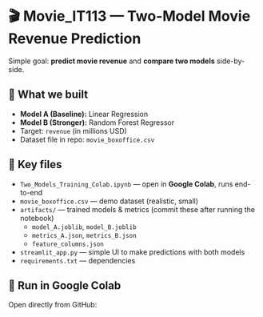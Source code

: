 # 🎬 Movie_IT113 — Two-Model Movie Revenue Prediction

Simple goal: **predict movie revenue** and **compare two models** side-by-side.

## 🚀 What we built
- **Model A (Baseline):** Linear Regression  
- **Model B (Stronger):** Random Forest Regressor  
- Target: `revenue` (in millions USD)  
- Dataset file in repo: `movie_boxoffice.csv`

## 📂 Key files
- `Two_Models_Training_Colab.ipynb` — open in **Google Colab**, runs end-to-end
- `movie_boxoffice.csv` — demo dataset (realistic, small)
- `artifacts/` — trained models & metrics (commit these after running the notebook)
  - `model_A.joblib`, `model_B.joblib`
  - `metrics_A.json`, `metrics_B.json`
  - `feature_columns.json`
- `streamlit_app.py` — simple UI to make predictions with both models
- `requirements.txt` — dependencies

## 📝 Run in Google Colab
Open directly from GitHub:

